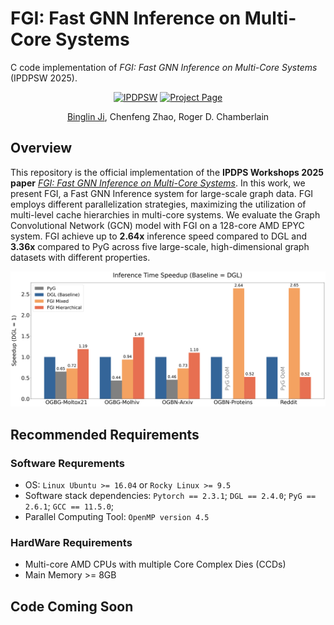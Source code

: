 # FGI: Fast GNN Inference on Multi-Core Systems
C code implementation of _FGI: Fast GNN Inference on Multi-Core Systems_ (IPDPSW 2025).

<div align="center">

[![IPDPSW](https://img.shields.io/badge/IPDPSW-10.1109-b31b1b.svg)](https://sbs.wustl.edu/pubs/jzc25.pdf)
[![Project Page](https://img.shields.io/badge/Project-Website-green)]()

[Binglin Ji](https://keving396.github.io/kevinji.github.io//),
Chenfeng Zhao,
Roger D. Chamberlain

</div>

## Overview
This repository is the official implementation of the **IPDPS Workshops 2025 paper** [_FGI: Fast GNN Inference on Multi-Core Systems_](https://ieeexplore.ieee.org/document/11105982). In this work, we present FGI, a Fast GNN Inference system for large-scale graph data. FGI employs different parallelization strategies, maximizing the utilization of multi-level cache hierarchies in multi-core systems. We evaluate the Graph Convolutional Network (GCN) model with FGI on a 128-core AMD EPYC system. FGI achieve up to **2.64x** inference speed compared to DGL and **3.36x** compared to PyG across five large-scale, high-dimensional graph datasets with different properties.

<div align="center">
<img src="imgs/speedup_fgi.png" width="650">
</div>

## Recommended Requirements
### Software Requrements

- OS:
    ```Linux Ubuntu >= 16.04```  or  ```Rocky Linux >= 9.5```
- Software stack dependencies:
    ```Pytorch == 2.3.1```;
    ```DGL == 2.4.0```;
    ```PyG == 2.6.1```;
    ```GCC == 11.5.0```;
- Parallel Computing Tool:
    ```OpenMP version 4.5``` 


### HardWare Requirements
- Multi-core AMD CPUs with multiple Core Complex Dies (CCDs)
- Main Memory >= 8GB

## Code Coming Soon
